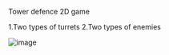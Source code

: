 Tower defence 2D game

1.Two types of turrets
2.Two types of enemies

![image](https://github.com/user-attachments/assets/a3830920-78ef-47f2-84a1-8bf34aef01d5)

